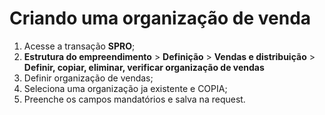 # Criando uma organização de venda

1. Acesse a transação **SPRO**;
2. **Estrutura do empreendimento** > **Definição** > **Vendas e distribuição** > **Definir, copiar, eliminar, verificar organização de vendas**
3. Definir organização de vendas;
4. Seleciona uma organização ja existente e COPIA; 
5. Preenche os campos mandatórios e salva na request.